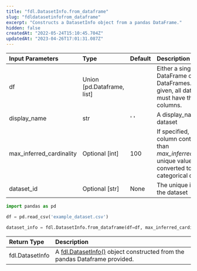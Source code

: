 ```yaml
---
title: "fdl.DatasetInfo.from_dataframe"
slug: "fdldatasetinfofrom_dataframe"
excerpt: "Constructs a DatasetInfo object from a pandas DataFrame."
hidden: false
createdAt: "2022-05-24T15:10:45.704Z"
updatedAt: "2023-04-26T17:01:31.087Z"
---
```

| Input Parameters         | Type                       | Default | Description                                                                                                                                  |
| :----------------------- | :------------------------- | :------ | :------------------------------------------------------------------------------------------------------------------------------------------- |
| df                       | Union [pd.Dataframe, list] |         | Either a single pandas DataFrame or a list of DataFrames. If a list is given, all dataframes must have the same columns.                     |
| display_name             | str                        | ' '     | A display_name for the dataset                                                                                                               |
| max_inferred_cardinality | Optional [int]             | 100     | If specified, any string column containing fewer than _max_inferred_cardinality_ unique values will be converted to a categorical data type. |
| dataset_id               | Optional [str]             | None    | The unique identifier for the dataset                                                                                                        |

```python Usage
import pandas as pd

df = pd.read_csv('example_dataset.csv')

dataset_info = fdl.DatasetInfo.from_dataframe(df=df, max_inferred_cardinality=100)
```



| Return Type     | Description                                                                                      |
| :-------------- | :----------------------------------------------------------------------------------------------- |
| fdl.DatasetInfo | A [fdl.DatasetInfo()](ref:fdldatasetinfo) object constructed from the pandas Dataframe provided. |